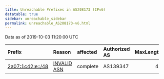 ```yaml
---
title: Unreachable Prefixes in AS208173 (IPv6)
datatable: true
sidebar: unreachable_sidebar
permalink: unreachable_AS208173-v6.html
---
```


Data as of 2019-10-03 11:20:00 UTC


<div class="datatable-begin"></div>

| Prefix                                                     | Reason                                                                                                   | affected   | Authorized AS   |   MaxLength | Anchor                                         |   unreachable /48s |
|:-----------------------------------------------------------|:---------------------------------------------------------------------------------------------------------|:-----------|:----------------|------------:|:-----------------------------------------------|-------------------:|
| [2a07:1c42:e::/48](https://stat.ripe.net/2a07:1c42:e::/48) | [INVALID ASN](https://rpki-validator.ripe.net/announcement-preview?asn=AS208173&prefix=2a07:1c42:e::/48) | complete   | AS139347        |          48 | [RIPE](unreachable_RIPE_NCC_RPKI_Root-v6.html) |                  1 |

<div class="datatable-end"></div>